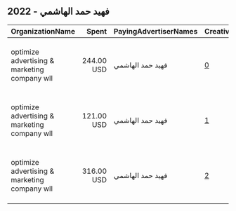 ## 2022 - فهيد حمد الهاشمي 
|OrganizationName|Spent|PayingAdvertiserNames|CreativeUrls|Impressions|Genders|AgeBrackets|CountryCodes|BillingAddresses|CandidateBallotInformation|
|:---|---:|:---|:---|---:|:---|:---|:---|:---|:---|
|optimize advertising & marketing company wll|244.00 USD|فهيد حمد الهاشمي|[0](https://www.snap.com/political-ads/asset/1d642f6bc468c9f6779ab31387a10bd51d95bd7d32aa3a86705013813da67180?mediaType=mp4)|256,784||18+|kuwait|"jaber almubarak st, behbehani complex, m floor, office 56,KUWAIT CITY,13046,KW"||
|optimize advertising & marketing company wll|121.00 USD|فهيد حمد الهاشمي|[1](https://www.snap.com/political-ads/asset/6884fcb1b368745ae0624c696530db5cc2e6c4df54f3d0e0d7c24f81331f34b2?mediaType=mp4)|130,587||18+|kuwait|"jaber almubarak st, behbehani complex, m floor, office 56,KUWAIT CITY,13046,KW"||
|optimize advertising & marketing company wll|316.00 USD|فهيد حمد الهاشمي|[2](https://www.snap.com/political-ads/asset/c0bb070118d632724e2f163b7f2eab2a1985fbab6333158793eddb3125d3df87?mediaType=jpg)|112,069||21+|kuwait|"jaber almubarak st, behbehani complex, m floor, office 56,KUWAIT CITY,13046,KW"||
